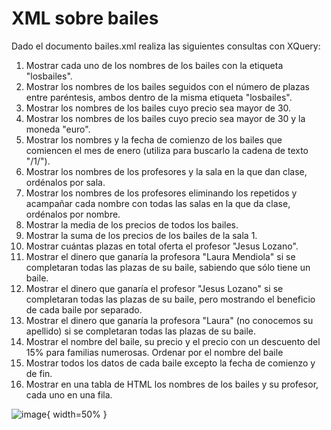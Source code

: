 # XML sobre bailes

Dado el documento bailes.xml realiza las siguientes consultas con XQuery:

1. Mostrar cada uno de los nombres de los bailes con la etiqueta "losbailes".
2. Mostrar los nombres de los bailes seguidos con el número de plazas entre paréntesis, ambos dentro de la misma etiqueta "losbailes".
3. Mostrar los nombres de los bailes cuyo precio sea mayor de 30.
4. Mostrar los nombres de los bailes cuyo precio sea mayor de 30 y la moneda "euro".
5. Mostrar los nombres y la fecha de comienzo de los bailes que comiencen el mes de enero (utiliza para buscarlo la cadena de texto "/1/").
6. Mostrar los nombres de los profesores y la sala en la que dan clase, ordénalos por sala.
7. Mostrar los nombres de los profesores eliminando los repetidos y acampañar cada nombre con todas las salas en la que da clase, ordénalos por nombre.
8. Mostrar la media de los precios de todos los bailes.
9. Mostrar la suma de los precios de los bailes de la sala 1.
10. Mostrar cuántas plazas en total oferta el profesor "Jesus Lozano".
11. Mostrar el dinero que ganaría la profesora "Laura Mendiola" si se completaran todas las plazas de su baile, sabiendo que sólo tiene un baile.
12. Mostrar el dinero que ganaría el profesor "Jesus Lozano" si se completaran todas las plazas de su baile, pero mostrando el beneficio de cada baile por separado.
13. Mostrar el dinero que ganaría la profesora "Laura" (no conocemos su apellido) si se completaran todas las plazas de su baile.
14. Mostrar el nombre del baile, su precio y el precio con un descuento del 15% para familias numerosas. Ordenar por el nombre del baile
15. Mostrar todos los datos de cada baile excepto la fecha de comienzo y de fin.
16. Mostrar en una tabla de HTML los nombres de los bailes y su profesor, cada uno en una fila.

![image](https://github.com/profeMelola/LM-06-2023-24/assets/91023374/ef6308fd-7741-420c-8fb8-76817fcccc33){ width=50% }

